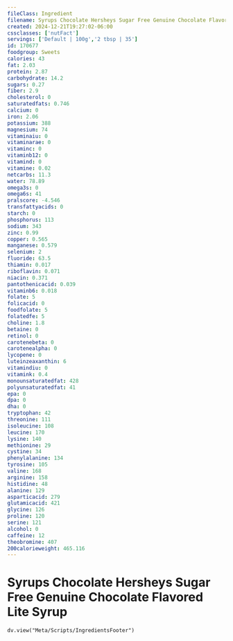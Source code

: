 ```yaml
---
fileClass: Ingredient
filename: Syrups Chocolate Hersheys Sugar Free Genuine Chocolate Flavored Lite Syrup
created: 2024-12-21T19:27:02-06:00
cssclasses: ['nutFact']
servings: ['Default | 100g','2 tbsp | 35']
id: 170677
foodgroup: Sweets
calories: 43
fat: 2.03
protein: 2.87
carbohydrate: 14.2
sugars: 0.27
fiber: 2.9
cholesterol: 0
saturatedfats: 0.746
calcium: 0
iron: 2.06
potassium: 388
magnesium: 74
vitaminaiu: 0
vitaminarae: 0
vitaminc: 0
vitaminb12: 0
vitamind: 0
vitamine: 0.02
netcarbs: 11.3
water: 78.89
omega3s: 0
omega6s: 41
pralscore: -4.546
transfattyacids: 0
starch: 0
phosphorus: 113
sodium: 343
zinc: 0.99
copper: 0.565
manganese: 0.579
selenium: 2
fluoride: 63.5
thiamin: 0.017
riboflavin: 0.071
niacin: 0.371
pantothenicacid: 0.039
vitaminb6: 0.018
folate: 5
folicacid: 0
foodfolate: 5
folatedfe: 5
choline: 1.8
betaine: 0
retinol: 0
carotenebeta: 0
carotenealpha: 0
lycopene: 0
luteinzeaxanthin: 6
vitamindiu: 0
vitamink: 0.4
monounsaturatedfat: 428
polyunsaturatedfat: 41
epa: 0
dpa: 0
dha: 0
tryptophan: 42
threonine: 111
isoleucine: 108
leucine: 170
lysine: 140
methionine: 29
cystine: 34
phenylalanine: 134
tyrosine: 105
valine: 168
arginine: 158
histidine: 48
alanine: 129
asparticacid: 279
glutamicacid: 421
glycine: 126
proline: 120
serine: 121
alcohol: 0
caffeine: 12
theobromine: 407
200calorieweight: 465.116
---
```


# Syrups Chocolate Hersheys Sugar Free Genuine Chocolate Flavored Lite Syrup

```dataviewjs
dv.view("Meta/Scripts/IngredientsFooter")
```